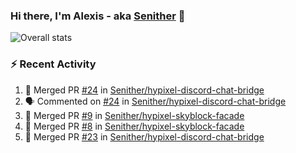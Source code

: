 ### Hi there, I'm Alexis - aka [Senither][website] 👋

![Overall stats](https://github-readme-stats.vercel.app/api?username=senither&theme=cobalt&show_icons=true&count_private=true)

### :zap: Recent Activity

<!--START_SECTION:activity-->
1. 🎉 Merged PR [#24](https://github.com/Senither/hypixel-discord-chat-bridge/pull/24) in [Senither/hypixel-discord-chat-bridge](https://github.com/Senither/hypixel-discord-chat-bridge)
2. 🗣 Commented on [#24](https://github.com/Senither/hypixel-discord-chat-bridge/issues/24) in [Senither/hypixel-discord-chat-bridge](https://github.com/Senither/hypixel-discord-chat-bridge)
3. 🎉 Merged PR [#9](https://github.com/Senither/hypixel-skyblock-facade/pull/9) in [Senither/hypixel-skyblock-facade](https://github.com/Senither/hypixel-skyblock-facade)
4. 🎉 Merged PR [#8](https://github.com/Senither/hypixel-skyblock-facade/pull/8) in [Senither/hypixel-skyblock-facade](https://github.com/Senither/hypixel-skyblock-facade)
5. 🎉 Merged PR [#23](https://github.com/Senither/hypixel-discord-chat-bridge/pull/23) in [Senither/hypixel-discord-chat-bridge](https://github.com/Senither/hypixel-discord-chat-bridge)
<!--END_SECTION:activity-->

[website]: https://senither.com
